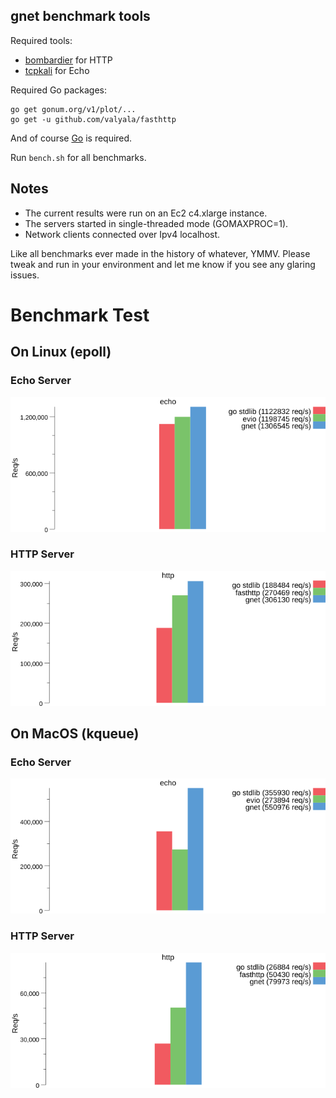 ## gnet benchmark tools

Required tools:

- [bombardier](https://github.com/codesenberg/bombardier) for HTTP
- [tcpkali](https://github.com/machinezone/tcpkali) for Echo

Required Go packages:

```
go get gonum.org/v1/plot/...
go get -u github.com/valyala/fasthttp
```

And of course [Go](https://golang.org) is required.

Run `bench.sh` for all benchmarks.

## Notes

- The current results were run on an Ec2 c4.xlarge instance.
- The servers started in single-threaded mode (GOMAXPROC=1).
- Network clients connected over Ipv4 localhost.

Like all benchmarks ever made in the history of whatever, YMMV. Please tweak and run in your environment and let me know if you see any glaring issues.

# Benchmark Test

## On Linux (epoll)

### Echo Server

![](results/echo_linux.png)

### HTTP Server

![](results/http_linux.png)

## On MacOS (kqueue)

### Echo Server

![](results/echo_mac.png)

### HTTP Server

![](results/http_mac.png)

